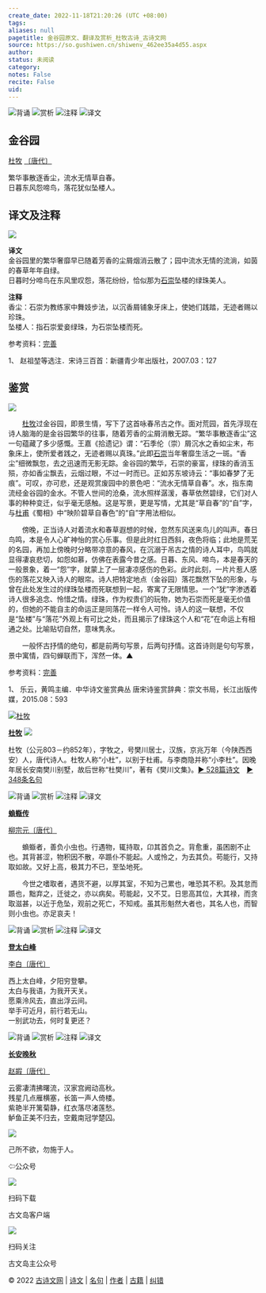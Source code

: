 ```yaml
---
create_date: 2022-11-18T21:20:26 (UTC +08:00)
tags: 
aliases: null
pagetitle: 金谷园原文、翻译及赏析_杜牧古诗_古诗文网
source: https://so.gushiwen.cn/shiwenv_462ee35a4d55.aspx
author: 
status: 未阅读
category: 
notes: False
recite: False
uid: 
---
```


![背诵](https://song.gushiwen.cn/siteimg/bei-pic.png) ![赏析](https://song.gushiwen.cn/siteimg/shang-pic.png) ![注释](https://song.gushiwen.cn/siteimg/zhu-pic.png) ![译文](https://song.gushiwen.cn/siteimg/yi-pic.png)

## 金谷园

[杜牧](https://so.gushiwen.cn/authorv_727e9dff8850.aspx) [〔唐代〕](https://so.gushiwen.cn/shiwens/default.aspx?cstr=%e5%94%90%e4%bb%a3)

繁华事散逐香尘，流水无情草自春。  
日暮东风怨啼鸟，落花犹似坠楼人。

## 译文及注释

![](https://song.gushiwen.cn/siteimg/speak-er.png)

**译文**  
金谷园里的繁华奢靡早已随着芳香的尘屑烟消云散了；园中流水无情的流淌，如茵的春草年年自绿。  
日暮时分啼鸟在东风里叹怨，落花纷纷，恰似那为[石崇](https://so.gushiwen.cn/authorv_1f133a28f766.aspx)坠楼的绿珠美人。

**注释**  
香尘：石崇为教练家中舞妓步法，以沉香屑铺象牙床上，使她们践踏，无迹者赐以珍珠。  
坠楼人：指石崇爱妾绿珠，为石崇坠楼而死。

参考资料：[完善](https://so.gushiwen.cn/jiucuo.aspx?u=%e7%bf%bb%e8%af%91729%e3%80%8a%e8%af%91%e6%96%87%e5%8f%8a%e6%b3%a8%e9%87%8a%e3%80%8b)

1、 赵祖堃等选注．宋诗三百首：新疆青少年出版社，2007.03：127

## 鉴赏

![](https://song.gushiwen.cn/siteimg/speak-er.png)

　　[杜牧](https://so.gushiwen.cn/authorv_727e9dff8850.aspx)过金谷园，即景生情，写下了这首咏春吊古之作。面对荒园，首先浮现在诗人脑海的是金谷园繁华的往事，随着芳香的尘屑消散无踪。“繁华事散逐香尘”这一句蕴藏了多少感慨。王嘉《拾遗记》谓：“石季伦（崇）屑沉水之香如尘末，布象床上，使所爱者践之，无迹者赐以真珠。”此即[石崇](https://so.gushiwen.cn/authorv_1f133a28f766.aspx)当年奢靡生活之一斑。“香尘”细微飘忽，去之迅速而无影无踪。金谷园的繁华，石崇的豪富，绿珠的香消玉殒，亦如香尘飘去，云烟过眼，不过一时而已。正如苏东坡诗云：“事如春梦了无痕”。可叹，亦可悲，还是观赏废园中的景色吧：“流水无情草自春”。水，指东南流经金谷园的金水。不管人世间的沧桑，流水照样潺湲，春草依然碧绿，它们对人事的种种变迁，似乎毫无感触。这是写景，更是写情，尤其是“草自春”的“自”字，与[杜甫](https://so.gushiwen.cn/authorv_515ea88d1858.aspx)《蜀相》中“映阶碧草自春色”的“自”字用法相似。

　　傍晚，正当诗人对着流水和春草遐想的时候，忽然东风送来鸟儿的叫声。春日鸟鸣，本是令人心旷神怡的赏心乐事。但是此时红日西斜，夜色将临；此地是荒芜的名园，再加上傍晚时分略带凉意的春风，在沉溺于吊古之情的诗人耳中，鸟鸣就显得凄哀悲切，如怨如慕，仿佛在表露今昔之感。日暮、东风、啼鸟，本是春天的一般景象，着一“怨”字，就蒙上了一层凄凉感伤的色彩。此时此刻，一片片惹人感伤的落花又映入诗人的眼帘。诗人把特定地点（金谷园）落花飘然下坠的形象，与曾在此处发生过的绿珠坠楼而死联想到一起，寄寓了无限情思。一个“犹”字渗透着诗人很多追念、怜惜之情。绿珠，作为权贵们的玩物，她为石崇而死是毫无价值的，但她的不能自主的命运正是同落花一样令人可怜。诗人的这一联想，不仅是“坠楼”与“落花”外观上有可比之处，而且揭示了绿珠这个人和“花”在命运上有相通之处。比喻贴切自然，意味隽永。

　　一般怀古抒情的绝句，都是前两句写景，后两句抒情。这首诗则是句句写景，景中寓情，四句蝉联而下，浑然一体。▲

参考资料：[完善](https://so.gushiwen.cn/jiucuo.aspx?u=%e8%b5%8f%e6%9e%90860%e3%80%8a%e9%89%b4%e8%b5%8f%e3%80%8b)

1、 乐云，黄鸣主编．中华诗文鉴赏典丛 唐宋诗鉴赏辞典：崇文书局，长江出版传媒，2015.08：593

[![杜牧](https://song.gushiwen.cn/authorImg/dumu.jpg)](https://so.gushiwen.cn/authorv_727e9dff8850.aspx)

[**杜牧**](https://so.gushiwen.cn/authorv_727e9dff8850.aspx) ![](https://song.gushiwen.cn/siteimg/speak-er.png)

杜牧（公元803－约852年），字牧之，号樊川居士，汉族，京兆万年（今陕西西安）人，唐代诗人。杜牧人称“小杜”，以别于杜甫。与李商隐并称“小李杜”。因晚年居长安南樊川别墅，故后世称“杜樊川”，著有《樊川文集》。[► 528篇诗文](https://so.gushiwen.cn/shiwens/default.aspx?astr=%e6%9d%9c%e7%89%a7)　[► 348条名句](https://so.gushiwen.cn/mingjus/default.aspx?astr=%e6%9d%9c%e7%89%a7)

![背诵](https://song.gushiwen.cn/siteimg/bei-pic.png) ![赏析](https://song.gushiwen.cn/siteimg/shang-pic.png) ![注释](https://song.gushiwen.cn/siteimg/zhu-pic.png) ![译文](https://song.gushiwen.cn/siteimg/yi-pic.png)

[**蝜蝂传**](https://so.gushiwen.cn/shiwenv_f2e171308b58.aspx)

[柳宗元](https://so.gushiwen.cn/authorv.aspx?name=%e6%9f%b3%e5%ae%97%e5%85%83)[〔唐代〕](https://so.gushiwen.cn/shiwens/default.aspx?cstr=%e5%94%90%e4%bb%a3)

　　蝜蝂者，善负小虫也。行遇物，辄持取，卬其首负之。背愈重，虽困剧不止也。其背甚涩，物积因不散，卒踬仆不能起。人或怜之，为去其负。苟能行，又持取如故。又好上高，极其力不已，至坠地死。

　　今世之嗜取者，遇货不避，以厚其室，不知为己累也，唯恐其不积。及其怠而踬也，黜弃之，迁徙之，亦以病矣。苟能起，又不艾。日思高其位，大其禄，而贪取滋甚，以近于危坠，观前之死亡，不知戒。虽其形魁然大者也，其名人也，而智则小虫也。亦足哀夫！

![背诵](https://song.gushiwen.cn/siteimg/bei-pic.png) ![赏析](https://song.gushiwen.cn/siteimg/shang-pic.png) ![注释](https://song.gushiwen.cn/siteimg/zhu-pic.png) ![译文](https://song.gushiwen.cn/siteimg/yi-pic.png)

[**登太白峰**](https://so.gushiwen.cn/shiwenv_fb3348852463.aspx)

[李白](https://so.gushiwen.cn/authorv.aspx?name=%e6%9d%8e%e7%99%bd)[〔唐代〕](https://so.gushiwen.cn/shiwens/default.aspx?cstr=%e5%94%90%e4%bb%a3)

西上太白峰，夕阳穷登攀。  
太白与我语，为我开天关。  
愿乘泠风去，直出浮云间。  
举手可近月，前行若无山。  
一别武功去，何时复更还？

![背诵](https://song.gushiwen.cn/siteimg/bei-pic.png) ![赏析](https://song.gushiwen.cn/siteimg/shang-pic.png) ![注释](https://song.gushiwen.cn/siteimg/zhu-pic.png) ![译文](https://song.gushiwen.cn/siteimg/yi-pic.png)

[**长安晚秋**](https://so.gushiwen.cn/shiwenv_00ce78899d7a.aspx)

[赵嘏](https://so.gushiwen.cn/authorv.aspx?name=%e8%b5%b5%e5%98%8f)[〔唐代〕](https://so.gushiwen.cn/shiwens/default.aspx?cstr=%e5%94%90%e4%bb%a3)

云雾凄清拂曙流，汉家宫阙动高秋。  
残星几点雁横塞，长笛一声人倚楼。  
紫艳半开篱菊静，红衣落尽渚莲愁。  
鲈鱼正美不归去，空戴南冠学楚囚。

![](https://song.gushiwen.cn/siteimg/app/erma_guwendao.png)

己所不欲，勿施于人。

⇦公众号

![](https://song.gushiwen.cn/siteimg/app/appdownGwd2021.png)

扫码下载

古文岛客户端

![](https://song.gushiwen.cn/siteimg/app/erma_guwendao.png)

扫码关注

古文岛主公众号

© 2022 [古诗文网](https://www.gushiwen.cn/) | [诗文](https://so.gushiwen.cn/shiwens/) | [名句](https://so.gushiwen.cn/mingjus/) | [作者](https://so.gushiwen.cn/authors/) | [古籍](https://so.gushiwen.cn/guwen/) | [纠错](https://so.gushiwen.cn/jiucuo.aspx?u=)
